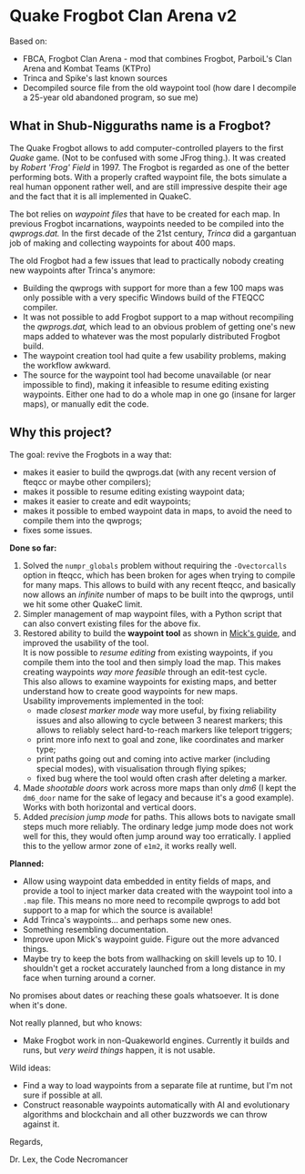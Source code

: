 # Quake Frogbot Clan Arena v2

Based on:
- FBCA, Frogbot Clan Arena - mod that combines Frogbot, ParboiL's Clan Arena and Kombat Teams (KTPro)
- Trinca and Spike's last known sources
- Decompiled source file from the old waypoint tool (how dare I decompile a 25-year old abandoned program, so sue me)


## What in Shub-Nigguraths name is a Frogbot?

The Quake Frogbot allows to add computer-controlled players to the first _Quake_ game. (Not to be confused with some JFrog thing.). It was created by _Robert 'Frog' Field_ in 1997. The Frogbot is regarded as one of the better performing bots. With a properly crafted waypoint file, the bots simulate a real human opponent rather well, and are still impressive despite their age and the fact that it is all implemented in QuakeC.

The bot relies on _waypoint files_ that have to be created for each map. In previous Frogbot incarnations, waypoints needed to be compiled into the _qwprogs.dat._ In the first decade of the 21st century, _Trinca_ did a gargantuan job of making and collecting waypoints for about 400 maps.

The old Frogbot had a few issues that lead to practically nobody creating new waypoints after Trinca's anymore:
- Building the qwprogs with support for more than a few 100 maps was only possible with a very specific Windows build of the FTEQCC compiler.
- It was not possible to add Frogbot support to a map without recompiling the _qwprogs.dat,_ which lead to an obvious problem of getting one's new maps added to whatever was the most popularly distributed Frogbot build.
- The waypoint creation tool had quite a few usability problems, making the workflow awkward.
- The source for the waypoint tool had become unavailable (or near impossible to find), making it infeasible to resume editing existing waypoints. Either one had to do a whole map in one go (insane for larger maps), or manually edit the code.


## Why this project?

The goal: revive the Frogbots in a way that:
- makes it easier to build the qwprogs.dat (with any recent version of fteqcc or maybe other compilers);
- makes it possible to resume editing existing waypoint data;
- makes it easier to create and edit waypoints;
- makes it possible to embed waypoint data in maps, to avoid the need to compile them into the qwprogs;
- fixes some issues.

**Done so far:**
1. Solved the `numpr_globals` problem without requiring the `-Ovectorcalls` option in fteqcc, which has been broken for ages when trying to compile for many maps. This allows to build with any recent fteqcc, and basically now allows an _infinite_ number of maps to be built into the qwprogs, until we hit some other QuakeC limit.
2. Simpler management of map waypoint files, with a Python script that can also convert existing files for the above fix.
3. Restored ability to build the **waypoint tool** as shown in [Mick's guide](https://mickkn.mooo.com/quakeworld/frogbot/), and improved the usability of the tool.  
   It is now possible to _resume editing_ from existing waypoints, if you compile them into the tool and then simply load the map. This makes creating waypoints _way more feasible_ through an edit-test cycle.  
   This also allows to examine waypoints for existing maps, and better understand how to create good waypoints for new maps.  
   Usability improvements implemented in the tool:
   - made _closest marker mode_ way more useful, by fixing reliability issues and also allowing to cycle between 3 nearest markers; this allows to reliably select hard-to-reach markers like teleport triggers;
   - print more info next to goal and zone, like coordinates and marker type;
   - print paths going out and coming into active marker (including special modes), with visualisation through flying spikes;
   - fixed bug where the tool would often crash after deleting a marker.
4. Made _shootable doors_ work across more maps than only _dm6_ (I kept the `dm6_door` name for the sake of legacy and because it's a good example). Works with both horizontal and vertical doors.
5. Added _precision jump mode_ for paths. This allows bots to navigate small steps much more reliably. The ordinary ledge jump mode does not work well for this, they would often jump around way too erratically. I applied this to the yellow armor zone of `e1m2`, it works really well.

**Planned:**
- Allow using waypoint data embedded in entity fields of maps, and provide a tool to inject marker data created with the waypoint tool into a `.map` file. This means no more need to recompile qwprogs to add bot support to a map for which the source is available!
- Add Trinca's waypoints… and perhaps some new ones.
- Something resembling documentation.
- Improve upon Mick's waypoint guide. Figure out the more advanced things.
- Maybe try to keep the bots from wallhacking on skill levels up to 10. I shouldn't get a rocket accurately launched from a long distance in my face when turning around a corner.

No promises about dates or reaching these goals whatsoever. It is done when it's done.

Not really planned, but who knows:
- Make Frogbot work in non-Quakeworld engines. Currently it builds and runs, but _very weird things_ happen, it is not usable.

Wild ideas:
- Find a way to load waypoints from a separate file at runtime, but I'm not sure if possible at all.
- Construct reasonable waypoints automatically with AI and evolutionary algorithms and blockchain and all other buzzwords we can throw against it.


Regards,

Dr. Lex, the Code Necromancer
